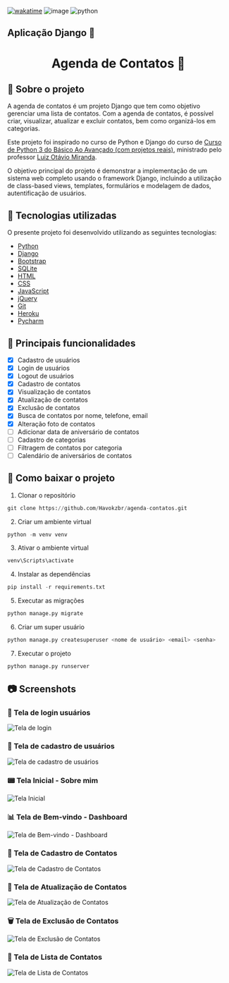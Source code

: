 [![wakatime](https://wakatime.com/badge/user/3bd24664-869f-460a-94e1-b98da8136504/project/a2a3a885-693d-491e-8a1c-95caf5eff922.svg)](https://wakatime.com/badge/user/3bd24664-869f-460a-94e1-b98da8136504/project/a2a3a885-693d-491e-8a1c-95caf5eff922) ![image](https://img.shields.io/badge/Django-092E20?style=for-the-badge&logo=django&logoColor=white) ![python](https://img.shields.io/badge/Python-FFD43B?style=for-the-badge&logo=python&logoColor=blue)



## Aplicação Django 🚀

<h1 align="center"> Agenda de Contatos 📒 </h1> 

## 📝 Sobre o projeto

A agenda de contatos é um projeto Django que tem como objetivo gerenciar uma lista de contatos. Com a agenda de contatos, é possível criar, visualizar, atualizar e excluir contatos, bem como organizá-los em categorias.

Este projeto foi inspirado no curso de Python e Django do curso de [Curso de Python 3 do Básico Ao Avançado (com projetos reais)](https://www.udemy.com/course/python-3-do-zero-ao-avancado/), ministrado pelo professor [Luiz Otávio Miranda](https://www.udemy.com/user/luiz-otavio-miranda/).

O objetivo principal do projeto é demonstrar a implementação de um sistema web completo usando o framework Django, incluindo a utilização de class-based views, templates, formulários e modelagem de dados, autentificação de usuários.

## 🔗 Tecnologias utilizadas

O presente projeto foi desenvolvido utilizando as seguintes tecnologias:
- [Python](https://www.python.org/)
- [Django](https://www.djangoproject.com/)
- [Bootstrap](https://getbootstrap.com/)
- [SQLite](https://www.sqlite.org/index.html)
- [HTML](https://developer.mozilla.org/pt-BR/docs/Web/HTML)
- [CSS](https://developer.mozilla.org/pt-BR/docs/Web/CSS)
- [JavaScript](https://developer.mozilla.org/pt-BR/docs/Web/JavaScript)
- [jQuery](https://jquery.com/)
- [Git](https://git-scm.com/)
- [Heroku](https://www.heroku.com/)
- [Pycharm](https://www.jetbrains.com/pt-br/pycharm/)

## 🎯 Principais funcionalidades

- [x] Cadastro de usuários
- [x] Login de usuários
- [x] Logout de usuários
- [x] Cadastro de contatos
- [x] Visualização de contatos
- [x] Atualização de contatos
- [x] Exclusão de contatos
- [x] Busca de contatos por nome, telefone, email
- [x] Alteração foto de contatos
- [ ] Adicionar data de aniversário de contatos
- [ ] Cadastro de categorias
- [ ] Filtragem de contatos por categoria
- [ ] Calendário de aniversários de contatos

## 📁 Como baixar o projeto

1. Clonar o repositório
```python
git clone https://github.com/Havokzbr/agenda-contatos.git
```

2. Criar um ambiente virtual
```python
python -m venv venv
```

3. Ativar o ambiente virtual
```python 
venv\Scripts\activate
```

4. Instalar as dependências
```python
pip install -r requirements.txt
```

5. Executar as migrações
```python
python manage.py migrate
```

6. Criar um super usuário
```python 
python manage.py createsuperuser <nome de usuário> <email> <senha> 
```

7. Executar o projeto
```python
python manage.py runserver
```

## 📷 Screenshots

### 👤 Tela de login usuários

![Tela de login](https://imgur.com/DkUJmkD.png)

### 📝 Tela de cadastro de usuários

![Tela de cadastro de usuários](https://imgur.com/bOukiYq.png)

### 📟 Tela Inicial - Sobre mim

![Tela Inicial](https://imgur.com/6c6h4rH.png)

### ️📊 Tela de Bem-vindo - Dashboard

![Tela de Bem-vindo - Dashboard](https://imgur.com/9QxbViC.png)

### 📒 Tela de Cadastro de Contatos

![Tela de Cadastro de Contatos](https://imgur.com/cuLaISS.png)

### 📝 Tela de Atualização de Contatos

![Tela de Atualização de Contatos](https://imgur.com/P9D6KZC.png)

### 🗑️ Tela de Exclusão de Contatos

![Tela de Exclusão de Contatos](https://imgur.com/GmWwGK6.png)

### 📆 Tela de Lista de Contatos

![Tela de Lista de Contatos](https://imgur.com/Bl3LTCC.png)


